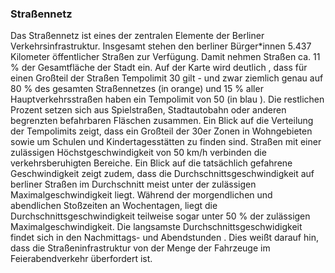 ### Straßennetz
Das Straßennetz ist eines der zentralen Elemente der Berliner Verkehrsinfrastruktur. Insgesamt stehen den berliner Bürger*innen 5.437
 Kilometer öffentlicher Straßen zur Verfügung. Damit nehmen Straßen ca. 11 % der  Gesamtfläche der Stadt ein. Auf der Karte wird deutlich
 , dass für einen Großteil der Straßen Tempolimit 30 gilt - und zwar ziemlich genau auf 80 % des gesamten Straßennetzes (in orange) und 15
 % aller Hauptverkehrsstraßen haben ein Tempolimit von 50 (in blau
 ). Die restlichen Prozent setzen sich aus Spielstraßen, Stadtautobahn oder anderen begrenzten befahrbaren Fläschen zusammen. Ein Blick auf die Verteilung der Tempolimits zeigt, dass ein Großteil der 30er Zonen in Wohngebieten
  sowie um Schulen und Kindertagesstätten zu finden sind. Straßen mit einer zulässigen Höchstgeschwindigkeit von 50 km/h verbinden die
   verkehrsberuhigten Bereiche. Ein Blick auf die tatsächlich gefahrene Geschwindigkeit zeigt zudem, dass die
    Durchschnittsgeschwindigkeit auf berliner Straßen im Durchschnitt meist unter der zulässigen Maximalgeschwindigkeit liegt. Während
     der morgendlichen und abendlichen Stoßzeiten an Wochentagen, liegt die Durchschnittsgeschwindigkeit teilweise sogar unter 50 % der
      zulässigen Maximalgeschwindigkeit. Die langsamste Durchschnittsgeschwidigkeit findet sich in den Nachmittags- und Abendstunden
      . Dies weißt darauf hin, dass die Straßeninfrastruktur von der Menge der Fahrzeuge im Feierabendverkehr überfordert ist. 
